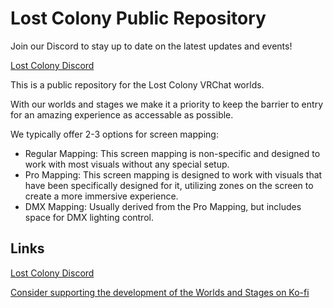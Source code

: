 # Lost Colony Public Repository

Join our Discord to stay up to date on the latest updates and events! 

[Lost Colony Discord](https://discord.gg/NGBxNpRYNh)

This is a public repository for the Lost Colony VRChat worlds.

With our worlds and stages we make it a priority to keep the barrier to entry for an amazing experience as accessable as possible.

We typically offer 2-3 options for screen mapping:
- Regular Mapping: This screen mapping is non-specific and designed to work with most visuals without any special setup.
- Pro Mapping: This screen mapping is designed to work with visuals that have been specifically designed for it, utilizing zones on the screen to create a more immersive experience.
- DMX Mapping: Usually derived from the Pro Mapping, but includes space for DMX lighting control.


## Links

[Lost Colony Discord](https://discord.gg/NGBxNpRYNh)

[Consider supporting the development of the Worlds and Stages on Ko-fi](https://ko-fi.com/booploops)
